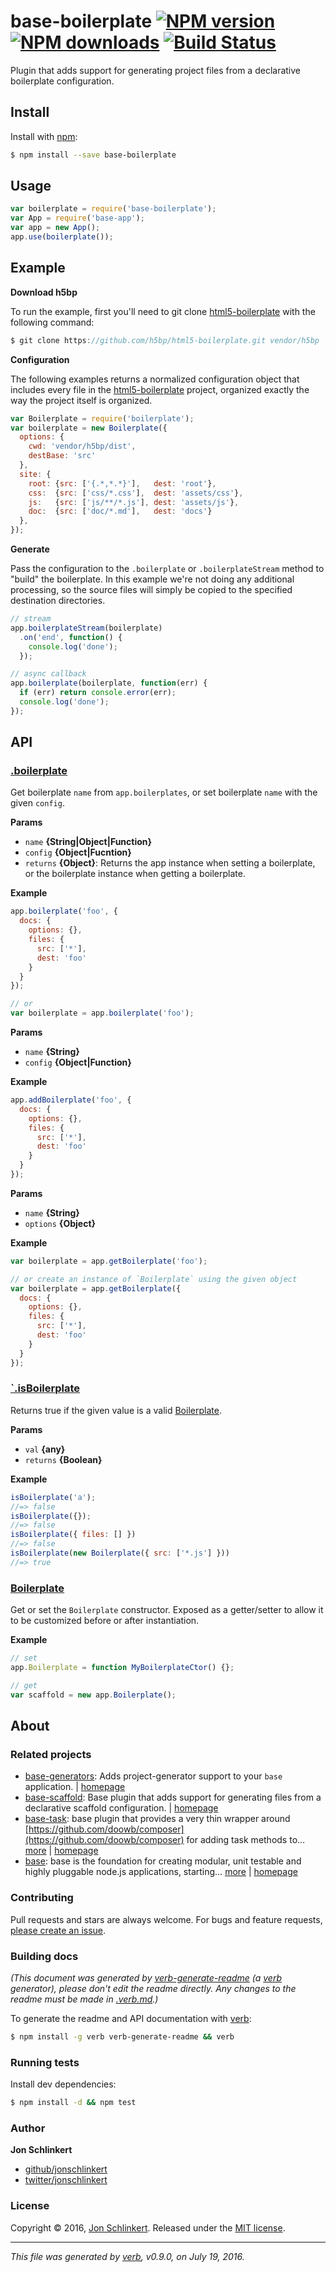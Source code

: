 # base-boilerplate [![NPM version](https://img.shields.io/npm/v/base-boilerplate.svg?style=flat)](https://www.npmjs.com/package/base-boilerplate) [![NPM downloads](https://img.shields.io/npm/dm/base-boilerplate.svg?style=flat)](https://npmjs.org/package/base-boilerplate) [![Build Status](https://img.shields.io/travis/node-base/base-boilerplate.svg?style=flat)](https://travis-ci.org/node-base/base-boilerplate)

Plugin that adds support for generating project files from a declarative boilerplate configuration.

## Install

Install with [npm](https://www.npmjs.com/):

```sh
$ npm install --save base-boilerplate
```

## Usage

```js
var boilerplate = require('base-boilerplate');
var App = require('base-app');
var app = new App();
app.use(boilerplate());
```

## Example

**Download h5bp**

To run the example, first you'll need to git clone [html5-boilerplate](https://github.com/h5bp/html5-boilerplate) with the following command:

```js
$ git clone https://github.com/h5bp/html5-boilerplate.git vendor/h5bp
```

**Configuration**

The following examples returns a normalized configuration object that includes every file in the [html5-boilerplate](https://github.com/h5bp/html5-boilerplate) project, organized exactly the way the project itself is organized.

```js
var Boilerplate = require('boilerplate');
var boilerplate = new Boilerplate({
  options: {
    cwd: 'vendor/h5bp/dist',
    destBase: 'src'
  },
  site: {
    root: {src: ['{.*,*.*}'],   dest: 'root'},
    css:  {src: ['css/*.css'],  dest: 'assets/css'},
    js:   {src: ['js/**/*.js'], dest: 'assets/js'},
    doc:  {src: ['doc/*.md'],   dest: 'docs'}
  },
});
```

**Generate**

Pass the configuration to the `.boilerplate` or `.boilerplateStream` method to "build" the boilerplate. In this example we're not doing any additional processing, so the source files will simply be copied to the specified destination directories.

```js
// stream
app.boilerplateStream(boilerplate)
  .on('end', function() {
    console.log('done');
  });

// async callback
app.boilerplate(boilerplate, function(err) {
  if (err) return console.error(err);
  console.log('done');
});
```

## API

### [.boilerplate](index.js#L64)

Get boilerplate `name` from `app.boilerplates`, or set boilerplate `name` with the given `config`.

**Params**

* `name` **{String|Object|Function}**
* `config` **{Object|Fucntion}**
* `returns` **{Object}**: Returns the app instance when setting a boilerplate, or the boilerplate instance when getting a boilerplate.

**Example**

```js
app.boilerplate('foo', {
  docs: {
    options: {},
    files: {
      src: ['*'],
      dest: 'foo'
    }
  }
});

// or
var boilerplate = app.boilerplate('foo');
```

**Params**

* `name` **{String}**
* `config` **{Object|Function}**

**Example**

```js
app.addBoilerplate('foo', {
  docs: {
    options: {},
    files: {
      src: ['*'],
      dest: 'foo'
    }
  }
});
```

**Params**

* `name` **{String}**
* `options` **{Object}**

**Example**

```js
var boilerplate = app.getBoilerplate('foo');

// or create an instance of `Boilerplate` using the given object
var boilerplate = app.getBoilerplate({
  docs: {
    options: {},
    files: {
      src: ['*'],
      dest: 'foo'
    }
  }
});
```

### [`.isBoilerplate](index.js#L215)

Returns true if the given value is a valid [Boilerplate](https://github.com/jonschlinkert/boilerplate).

**Params**

* `val` **{any}**
* `returns` **{Boolean}**

**Example**

```js
isBoilerplate('a');
//=> false
isBoilerplate({});
//=> false
isBoilerplate({ files: [] })
//=> false
isBoilerplate(new Boilerplate({ src: ['*.js'] }))
//=> true
```

### [Boilerplate](index.js#L232)

Get or set the `Boilerplate` constructor. Exposed as a getter/setter to allow it to be customized before or after instantiation.

**Example**

```js
// set
app.Boilerplate = function MyBoilerplateCtor() {};

// get
var scaffold = new app.Boilerplate();
```

## About

### Related projects

* [base-generators](https://www.npmjs.com/package/base-generators): Adds project-generator support to your `base` application. | [homepage](https://github.com/node-base/base-generators "Adds project-generator support to your `base` application.")
* [base-scaffold](https://www.npmjs.com/package/base-scaffold): Base plugin that adds support for generating files from a declarative scaffold configuration. | [homepage](https://github.com/node-base/base-scaffold "Base plugin that adds support for generating files from a declarative scaffold configuration.")
* [base-task](https://www.npmjs.com/package/base-task): base plugin that provides a very thin wrapper around [https://github.com/doowb/composer](https://github.com/doowb/composer) for adding task methods to… [more](https://github.com/node-base/base-task) | [homepage](https://github.com/node-base/base-task "base plugin that provides a very thin wrapper around <https://github.com/doowb/composer> for adding task methods to your application.")
* [base](https://www.npmjs.com/package/base): base is the foundation for creating modular, unit testable and highly pluggable node.js applications, starting… [more](https://github.com/node-base/base) | [homepage](https://github.com/node-base/base "base is the foundation for creating modular, unit testable and highly pluggable node.js applications, starting with a handful of common methods, like `set`, `get`, `del` and `use`.")

### Contributing

Pull requests and stars are always welcome. For bugs and feature requests, [please create an issue](../../issues/new).

### Building docs

_(This document was generated by [verb-generate-readme](https://github.com/verbose/verb-generate-readme) (a [verb](https://github.com/verbose/verb) generator), please don't edit the readme directly. Any changes to the readme must be made in [.verb.md](.verb.md).)_

To generate the readme and API documentation with [verb](https://github.com/verbose/verb):

```sh
$ npm install -g verb verb-generate-readme && verb
```

### Running tests

Install dev dependencies:

```sh
$ npm install -d && npm test
```

### Author

**Jon Schlinkert**

* [github/jonschlinkert](https://github.com/jonschlinkert)
* [twitter/jonschlinkert](http://twitter.com/jonschlinkert)

### License

Copyright © 2016, [Jon Schlinkert](https://github.com/jonschlinkert).
Released under the [MIT license](https://github.com/node-base/base-boilerplate/blob/master/LICENSE).

***

_This file was generated by [verb](https://github.com/verbose/verb), v0.9.0, on July 19, 2016._